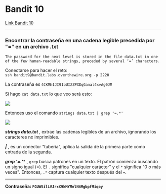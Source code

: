# Bandit 10

[Link Bandit 10](https://overthewire.org/wargames/bandit/bandit10.html)

---

### Encontrar la contraseña en una cadena legible precedida por "=" en un archivo .txt

```The password for the next level is stored in the file data.txt in one of the few human-readable strings, preceded by several ‘=’ characters.```

Conectarse para hacer el reto:  
```ssh bandit9@bandit.labs.overthewire.org -p 2220```

La contraseña es ```4CKMh1JI91bUIZZPXDqGanal4xvAg0JM```

Si hago ```cat data.txt``` lo que veo será esto:

![](images/Bandit10/2025-05-01-21-54-22.png)

Entonces uso el comando ```strings data.txt | grep '=.*'```

![](images/Bandit10/2025-05-01-22-13-05.png)

***strings data.txt*** , extrae las cadenas legibles de un archivo, ignorando los caracteres no imprimibles.

***|*** , es un conector "tubería", aplica la salida de la primera parte como entrada de la segunda.

***grep '=.*'*** , `grep` busca patrones en un texto. El patrón comienza buscando un signo igual (=). El `.` significa "cualquier carácter" y el `*` significa "0 o más veces". Entonces, `.*` captura cualquier texto después del `=`.

---

**Contraseña: ```FGUW5ilLVJrxX9kMYMmlN4MgbpfMiqey```**

